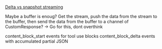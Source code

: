 [Delta vs snapshot streaming](https://docs.anthropic.com/en/docs/build-with-claude/streaming#delta-vs-snapshot-streaming)

Maybe a buffer is enoug? Get the stream, push the data from the stream to the buffer, then send the data from the buffer to a channel of CustomResponse? -> Go for this, dont overthink

content_block_start events for tool use blocks
content_block_delta events with accumulated partial JSON
